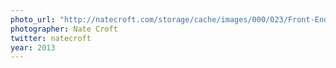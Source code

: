 ```yaml
---
photo_url: "http://natecroft.com/storage/cache/images/000/023/Front-End-Conference-4-of-19,huge.jpg?1379827603"
photographer: Nate Croft
twitter: natecroft
year: 2013
---
```

